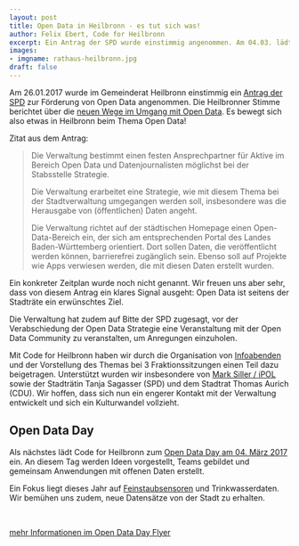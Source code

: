 ```yaml
---
layout: post
title: Open Data in Heilbronn - es tut sich was!
author: Felix Ebert, Code for Heilbronn
excerpt: Ein Antrag der SPD wurde einstimmig angenommen. Am 04.03. lädt Code for Heilbronn zum Open Data Day ein
images:
- imgname: rathaus-heilbronn.jpg
draft: false
---
```


Am 26.01.2017 wurde im Gemeinderat Heilbronn einstimmig ein [Antrag der SPD](https://gemeinderat.stadt-heilbronn.de/Drucksachen/2017/Gemeinderat/2601_2016/_files/Drucks_018.pdf) zur Förderung von Open Data angenommen.
Die Heilbronner Stimme berichtet über die [neuen Wege im Umgang mit Open Data](http://www.stimme.de/heilbronn/nachrichten/stadt/hn/hn/Neue-Wege-im-Umgang-mit-Daten;art132095,3787733). Es bewegt sich also etwas in Heilbronn beim Thema Open Data! 

Zitat aus dem Antrag:

> Die Verwaltung bestimmt einen festen Ansprechpartner für Aktive im Bereich Open Data und
  Datenjournalisten möglichst bei der Stabsstelle Strategie.
>  
> Die Verwaltung erarbeitet eine Strategie, wie mit diesem Thema bei der Stadtverwaltung umgegangen
  werden soll, insbesondere was die Herausgabe von (öffentlichen) Daten angeht.
> 
> Die Verwaltung richtet auf der städtischen Homepage einen Open-Data-Bereich ein, der sich am
  entsprechenden Portal des Landes Baden-Württemberg orientiert. Dort sollen Daten, die veröffentlicht
  werden können, barrierefrei zugänglich sein. Ebenso soll auf Projekte wie Apps verwiesen
  werden, die mit diesen Daten erstellt wurden. 

Ein konkreter Zeitplan wurde noch nicht genannt. Wir freuen uns aber sehr, dass von diesem Antrag ein klares Signal ausgeht: Open Data ist seitens der Stadträte ein erwünschtes Ziel. 

Die Verwaltung hat zudem auf Bitte der SPD zugesagt, vor der Verabschiedung der Open Data Strategie eine Veranstaltung mit der Open Data Community zu veranstalten, um Anregungen einzuholen.

Mit Code for Heilbronn haben wir durch die Organisation von [Infoabenden](http://blog.opendatalab.de/opendata/2015/06/23/open-data-kickoff) und der Vorstellung des Themas bei 3 Fraktionssitzungen einen Teil dazu beigetragen. Unterstützt wurden wir insbesondere von [Mark Siller / iPOL](http://www.i-pol.com/) sowie der Stadträtin Tanja Sagasser (SPD) und dem Stadtrat Thomas Aurich (CDU). Wir hoffen, dass sich nun ein engerer Kontakt mit der Verwaltung entwickelt und sich ein Kulturwandel vollzieht. 

## Open Data Day

Als nächstes lädt Code for Heilbronn zum [Open Data Day am 04. März 2017](https://www.meetup.com/de-DE/codeforhn/events/237046362/) ein. An diesem Tag werden Ideen vorgestellt, Teams gebildet und gemeinsam Anwendungen mit offenen Daten erstellt.

Ein Fokus liegt dieses Jahr auf [Feinstaubsensoren](http://luftdaten.info/) und Trinkwasserdaten. Wir bemühen uns zudem, neue Datensätze von der Stadt zu erhalten.

<br>

 <object data="/assets/blog/OpenDataDay2017.pdf" type="application/pdf" width="100%" height="800px"> 
  <p><a href="/assets/blog/OpenDataDay2017.pdf">mehr Informationen im Open Data Day Flyer</a></p>  
 </object>